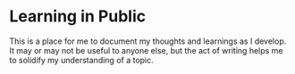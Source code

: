 # Learning in Public
This is a place for me to document my thoughts and learnings as I develop. It may or may not be useful to anyone else, but the act of writing helps me to solidify my understanding of a topic.